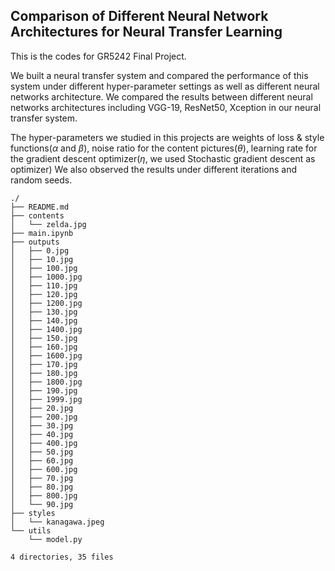 ## Comparison of Different Neural Network Architectures for Neural Transfer Learning

This is the codes for GR5242 Final Project.

We built a neural transfer system and compared the performance of this system under different hyper-parameter settings as well as different neural networks architecture. We compared the results between different neural networks architectures including VGG-19, ResNet50, Xception in our neural transfer system. 

The hyper-parameters we studied in this projects are weights of loss \& style functions($\alpha$ and $\beta$), noise ratio for the content pictures($\theta$), learning rate for the gradient descent optimizer($\eta$, we used Stochastic gradient descent as optimizer) We also observed the results under different iterations and random seeds. 


```
./
├── README.md
├── contents
│   └── zelda.jpg
├── main.ipynb
├── outputs
│   ├── 0.jpg
│   ├── 10.jpg
│   ├── 100.jpg
│   ├── 1000.jpg
│   ├── 110.jpg
│   ├── 120.jpg
│   ├── 1200.jpg
│   ├── 130.jpg
│   ├── 140.jpg
│   ├── 1400.jpg
│   ├── 150.jpg
│   ├── 160.jpg
│   ├── 1600.jpg
│   ├── 170.jpg
│   ├── 180.jpg
│   ├── 1800.jpg
│   ├── 190.jpg
│   ├── 1999.jpg
│   ├── 20.jpg
│   ├── 200.jpg
│   ├── 30.jpg
│   ├── 40.jpg
│   ├── 400.jpg
│   ├── 50.jpg
│   ├── 60.jpg
│   ├── 600.jpg
│   ├── 70.jpg
│   ├── 80.jpg
│   ├── 800.jpg
│   └── 90.jpg
├── styles
│   └── kanagawa.jpeg
└── utils
    └── model.py

4 directories, 35 files
```
